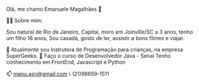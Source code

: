 Olá, me chamo Emanuele Magalhães 👋

🤷‍♂️ Sobre mim:

Sou natural de Rio de Janeiro, Capital, moro em Joinville/SC a 3 anos, tenho um filho 16 anos, Sou casada, gosto de ler, assistir a bons filmes e viajar.

🔭 Atualmente sou Instrutora de Programação para crianças, na empresa SuperGeeks.
🌱 Faço o curso de Desenvolvedor Java -  Senai
Tenho conhecimento em FrontEnd, Javascript e Python

📫 manu.asn@gmail.com
📞 (21)98659-1511


<!---
EmanueleMagalhaes/EmanueleMagalhaes is a ✨ special ✨ repository because its `README.md` (this file) appears on your GitHub profile.
You can click the Preview link to take a look at your changes.
--->
